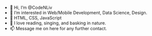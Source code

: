 - 👋 Hi, I’m @CodeNLiv
- 👀 I’m interested in Web/Mobile Development, Data Science, Design.
- 🌱 HTML, CSS, JavaScript
- 💞️ I love reading, singing, and basking in nature.
- 📫 Message me on here for any further contact.

<!---
CodeNLiv/CodeNLiv is a ✨ special ✨ repository because its `README.md` (this file) appears on your GitHub profile.
You can click the Preview link to take a look at your changes.
--->
